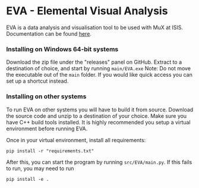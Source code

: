 # EVA - Elemental Visual Analysis
EVA is a data analysis and visualisation tool to be used with MuX at ISIS. Documentation can be found [here](https://isismuon.github.io/EVA/index.html).

### Installing on Windows 64-bit systems
Download the zip file under the "releases" panel on GitHub. Extract to a destination of choice, and start by running `main/EVA.exe` Note: Do not move the executable out of the `main` folder. If you would like quick access you can set up a shortcut instead.

### Installing on other systems
To run EVA on other systems you will have to build it from source. Download the source code and unzip to a destination of your choice. Make sure you have C++ build tools installed. It is highly recommended you setup a virtual environment before running EVA.

Once in your virtual environment, install all requirements:
```
pip install -r "requirements.txt"
```

After this, you can start the program by running `src/EVA/main.py`. If this fails to run, you may need to run

```
pip install -e .
```
